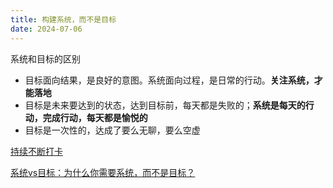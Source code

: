 ```yaml
---
title: 构建系统，而不是目标
date: 2024-07-06
---
```


系统和目标的区别

- 目标面向结果，是良好的意图。系统面向过程，是日常的行动。**关注系统，才能落地**
- 目标是未来要达到的状态，达到目标前，每天都是失败的；**系统是每天的行动，完成行动，每天都是愉悦的**
- 目标是一次性的，达成了要么无聊，要么空虚

[持续不断打卡](https://xiaobot.net/post/d5d4d24f-95eb-41cd-96cb-fe7a98f325c7?refer=fe156f75-2383-49b1-8d10-83850ca659b2&timestamp=1709968800645)

[系统vs目标：为什么你需要系统，而不是目标？](https://www.36kr.com/p/1903166793541768)
